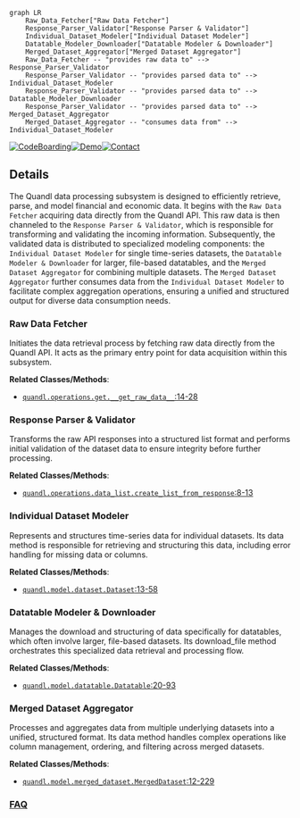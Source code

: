 ```mermaid
graph LR
    Raw_Data_Fetcher["Raw Data Fetcher"]
    Response_Parser_Validator["Response Parser & Validator"]
    Individual_Dataset_Modeler["Individual Dataset Modeler"]
    Datatable_Modeler_Downloader["Datatable Modeler & Downloader"]
    Merged_Dataset_Aggregator["Merged Dataset Aggregator"]
    Raw_Data_Fetcher -- "provides raw data to" --> Response_Parser_Validator
    Response_Parser_Validator -- "provides parsed data to" --> Individual_Dataset_Modeler
    Response_Parser_Validator -- "provides parsed data to" --> Datatable_Modeler_Downloader
    Response_Parser_Validator -- "provides parsed data to" --> Merged_Dataset_Aggregator
    Merged_Dataset_Aggregator -- "consumes data from" --> Individual_Dataset_Modeler
```

[![CodeBoarding](https://img.shields.io/badge/Generated%20by-CodeBoarding-9cf?style=flat-square)](https://github.com/CodeBoarding/GeneratedOnBoardings)[![Demo](https://img.shields.io/badge/Try%20our-Demo-blue?style=flat-square)](https://www.codeboarding.org/demo)[![Contact](https://img.shields.io/badge/Contact%20us%20-%20contact@codeboarding.org-lightgrey?style=flat-square)](mailto:contact@codeboarding.org)

## Details

The Quandl data processing subsystem is designed to efficiently retrieve, parse, and model financial and economic data. It begins with the `Raw Data Fetcher` acquiring data directly from the Quandl API. This raw data is then channeled to the `Response Parser & Validator`, which is responsible for transforming and validating the incoming information. Subsequently, the validated data is distributed to specialized modeling components: the `Individual Dataset Modeler` for single time-series datasets, the `Datatable Modeler & Downloader` for larger, file-based datatables, and the `Merged Dataset Aggregator` for combining multiple datasets. The `Merged Dataset Aggregator` further consumes data from the `Individual Dataset Modeler` to facilitate complex aggregation operations, ensuring a unified and structured output for diverse data consumption needs.

### Raw Data Fetcher
Initiates the data retrieval process by fetching raw data directly from the Quandl API. It acts as the primary entry point for data acquisition within this subsystem.


**Related Classes/Methods**:

- <a href="https://github.com/quandl/quandl-python/blob/master/quandl/operations/get.py#L14-L28" target="_blank" rel="noopener noreferrer">`quandl.operations.get.__get_raw_data__`:14-28</a>


### Response Parser & Validator
Transforms the raw API responses into a structured list format and performs initial validation of the dataset data to ensure integrity before further processing.


**Related Classes/Methods**:

- <a href="https://github.com/quandl/quandl-python/blob/master/quandl/operations/data_list.py#L8-L13" target="_blank" rel="noopener noreferrer">`quandl.operations.data_list.create_list_from_response`:8-13</a>


### Individual Dataset Modeler
Represents and structures time-series data for individual datasets. Its data method is responsible for retrieving and structuring this data, including error handling for missing data or columns.


**Related Classes/Methods**:

- <a href="https://github.com/quandl/quandl-python/blob/master/quandl/model/dataset.py#L13-L58" target="_blank" rel="noopener noreferrer">`quandl.model.dataset.Dataset`:13-58</a>


### Datatable Modeler & Downloader
Manages the download and structuring of data specifically for datatables, which often involve larger, file-based datasets. Its download_file method orchestrates this specialized data retrieval and processing flow.


**Related Classes/Methods**:

- <a href="https://github.com/quandl/quandl-python/blob/master/quandl/model/datatable.py#L20-L93" target="_blank" rel="noopener noreferrer">`quandl.model.datatable.Datatable`:20-93</a>


### Merged Dataset Aggregator
Processes and aggregates data from multiple underlying datasets into a unified, structured format. Its data method handles complex operations like column management, ordering, and filtering across merged datasets.


**Related Classes/Methods**:

- <a href="https://github.com/quandl/quandl-python/blob/master/quandl/model/merged_dataset.py#L12-L229" target="_blank" rel="noopener noreferrer">`quandl.model.merged_dataset.MergedDataset`:12-229</a>




### [FAQ](https://github.com/CodeBoarding/GeneratedOnBoardings/tree/main?tab=readme-ov-file#faq)